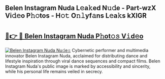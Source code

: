 ## Belen Instagram Nuda L𝚎a𝚔ed N𝚞𝚍e - Part-wzX Vi𝚍𝚎o P𝚑𝚘tos - H𝚘𝚝 O𝚗𝚕yf𝚊ns L𝚎a𝚔s kXlGR

# <h2><a href="http://kfd4x8p.oniu.top/?m=Belen+Instagram+Nuda">🔗👉 🔴 Belen Instagram Nuda P𝚑ot𝚘𝚜 V𝚒d𝚎o</a></h2>

[![Belen Instagram Nuda Nu𝚍e𝚜](https://i.imgur.com/0qMVB7G.gif)](http://kfd4x8p.oniu.top/?m=Belen+Instagram+Nuda)
Cybernetic performer and multimedia innovator Belen Instagram Nuda, acclaimed for distributing dance and lifestyle inspiration through viral dance sequences and compact films. Belen Instagram Nuda's public image is marked by accessibility and sincerity, while his personal life remains veiled in secrecy.  
